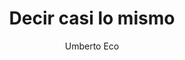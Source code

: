 ---
title: "Decir casi lo mismo"
subtitle: ""
description: ""
layout: book
author: Umberto Eco
started: 2017-07-11
read: 2017-09-03
status: read
rating: 4
color: 
cover: 
pages: 537
progress: 0
link: 
---
